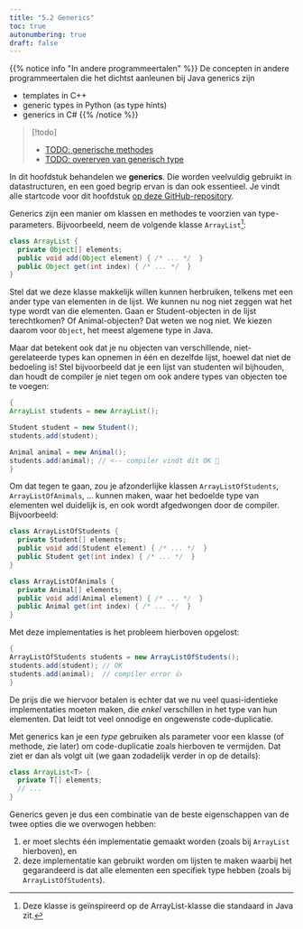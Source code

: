 ```yaml
---
title: "5.2 Generics"
toc: true
autonumbering: true
draft: false
---
```


{{% notice info "In andere programmeertalen" %}}
De concepten in andere programmeertalen die het dichtst aanleunen bij Java generics zijn
- templates in C++
- generic types in Python (as type hints)
- generics in C#
{{% /notice %}}

> [!todo]
> - [TODO: generische methodes](#generische-methodes)
> - [TODO: overerven van generisch type](#overerven-van-een-generisch-type)

In dit hoofdstuk behandelen we **generics**. Die worden veelvuldig gebruikt in datastructuren, en een goed begrip ervan is dan ook essentieel.
Je vindt alle startcode voor dit hoofdstuk [op deze GitHub-repository](https://github.com/KULeuven-Diepenbeek/ses-demos-exercises-student).

Generics zijn een manier om klassen en methodes te voorzien van type-parameters.
Bijvoorbeeld, neem de volgende klasse `ArrayList`[^1]:

[^1]: Deze klasse is geïnspireerd op de ArrayList-klasse die standaard in Java zit.

```java
class ArrayList {
  private Object[] elements;
  public void add(Object element) { /* ... */  }
  public Object get(int index) { /* ... */  }
}
```

Stel dat we deze klasse makkelijk willen kunnen herbruiken, telkens met een ander type van elementen in de lijst.
We kunnen nu nog niet zeggen wat het type wordt van die elementen.
Gaan er Student-objecten in de lijst terechtkomen? Of Animal-objecten?
Dat weten we nog niet.
We kiezen daarom voor `Object`, het meest algemene type in Java.

Maar dat betekent ook dat je nu objecten van verschillende, niet-gerelateerde types kan opnemen in één en dezelfde lijst, hoewel dat niet de bedoeling is!
Stel bijvoorbeeld dat je een lijst van studenten wil bijhouden, dan houdt de compiler je niet tegen om ook andere types van objecten toe te voegen:

```java
{
ArrayList students = new ArrayList();

Student student = new Student();
students.add(student);

Animal animal = new Animal();
students.add(animal); // <-- compiler vindt dit OK 🙁
}
```

Om dat tegen te gaan, zou je afzonderlijke klassen `ArrayListOfStudents`, `ArrayListOfAnimals`, ... kunnen maken, waar het bedoelde type van elementen wel duidelijk is, en ook wordt afgedwongen door de compiler.
Bijvoorbeeld:

```java
class ArrayListOfStudents {
  private Student[] elements;
  public void add(Student element) { /* ... */  }
  public Student get(int index) { /* ... */  }
}

class ArrayListOfAnimals {
  private Animal[] elements;
  public void add(Animal element) { /* ... */  }
  public Animal get(int index) { /* ... */  }
}
```

Met deze implementaties is het probleem hierboven opgelost:

```java
{
ArrayListOfStudents students = new ArrayListOfStudents();
students.add(student); // OK
students.add(animal);  // compiler error 👍
}
```

De prijs die we hiervoor betalen is echter dat we nu veel quasi-identieke implementaties moeten maken, die *enkel* verschillen in het type van hun elementen.
Dat leidt tot veel onnodige en ongewenste code-duplicatie.

Met generics kan je een _type_ gebruiken als parameter voor een klasse (of methode, zie later) om code-duplicatie zoals hierboven te vermijden.
Dat ziet er dan als volgt uit (we gaan zodadelijk verder in op de details):
```java
class ArrayList<T> { 
  private T[] elements;
  // ...
}
```
Generics geven je dus een combinatie van de beste eigenschappen van de twee opties die we overwogen hebben:

1. er moet slechts één implementatie gemaakt worden (zoals bij `ArrayList` hierboven), en
2. deze implementatie kan gebruikt worden om lijsten te maken waarbij het gegarandeerd is dat alle elementen een specifiek type hebben (zoals bij `ArrayListOfStudents`).

